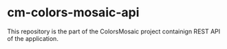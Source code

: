 # cm-colors-mosaic-api
This repository is the part of the ColorsMosaic project containign REST API of the application.
